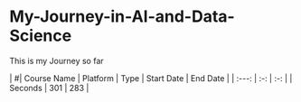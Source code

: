 # My-Journey-in-AI-and-Data-Science
This is my Journey so far


| #| Course Name  | Platform  | Type | Start Date | End Date |
| :---:   | :-: | :-: |
| Seconds | 301 | 283 |
